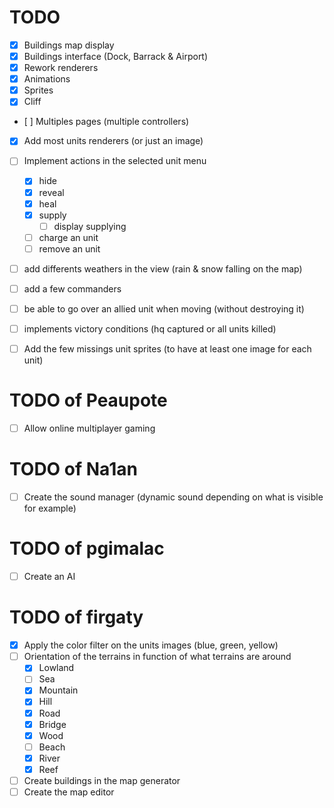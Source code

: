 TODO
====

- [x] Buildings map display
- [x] Buildings interface (Dock, Barrack & Airport)
- [x] Rework renderers
- [x] Animations
- [x] Sprites
- [x] Cliff
- [ ] Multiples pages (multiple controllers)
- [x] Add most units renderers (or just an image)
- [ ] Implement actions in the selected unit menu
    - [x] hide
    - [x] reveal
    - [x] heal
    - [x] supply
        - [ ] display supplying
    - [ ] charge an unit
    - [ ] remove an unit
- [ ] add differents weathers in the view (rain & snow falling on the map)
- [ ] add a few commanders
- [ ] be able to go over an allied unit when moving (without destroying it)
- [ ] implements victory conditions (hq captured or all units killed)
- [ ] Add the few missings unit sprites (to have at least one image for each unit)


TODO of Peaupote
====

- [ ] Allow online multiplayer gaming


TODO of Na1an
====

- [ ] Create the sound manager (dynamic sound depending on what is visible for example)


TODO of pgimalac
====

- [ ] Create an AI


TODO of firgaty
====

- [x] Apply the color filter on the units images (blue, green, yellow)
- [ ] Orientation of the terrains in function of what terrains are around
    - [x] Lowland
    - [ ] Sea
    - [x] Mountain
    - [x] Hill
    - [x] Road
    - [x] Bridge
    - [x] Wood
    - [ ] Beach
    - [x] River
    - [x] Reef
- [ ] Create buildings in the map generator
- [ ] Create the map editor
